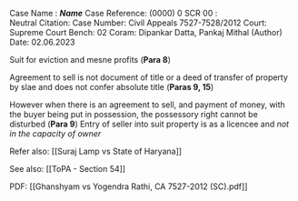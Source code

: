 Case Name : ***Name***
Case Reference: (0000) 0 SCR 00 :  
Neutral Citation:
Case Number: Civil Appeals 7527-7528/2012
Court: Supreme Court
Bench: 02
Coram: Dipankar Datta, Pankaj Mithal (Author)
Date: 02.06.2023

Suit for eviction and mesne profits (**Para 8**)

Agreement to sell is not document of title or a deed of transfer of property by slae and does not confer absolute title (**Paras 9, 15**)

However when there is an agreement to sell, and payment of money, with the buyer being put in possession, the possessory right cannot be disturbed (**Para 9**)
	Entry of seller into suit property is as a licencee and *not in the capacity of owner*

Refer also:
[[Suraj Lamp vs State of Haryana]]

See also:
[[ToPA - Section 54]] 

PDF:
[[Ghanshyam vs Yogendra Rathi, CA 7527-2012 (SC).pdf]]